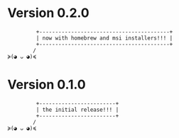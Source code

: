 # Version 0.2.0

```text
         +-----------------------------------------+
         | now with homebrew and msi installers!!! |
         +-----------------------------------------+
        /
≽(◕ ᴗ ◕)≼
```

# Version 0.1.0

```text
         +------------------------+
         | the initial release!!! |
         +------------------------+
        /
≽(◕ ᴗ ◕)≼
```